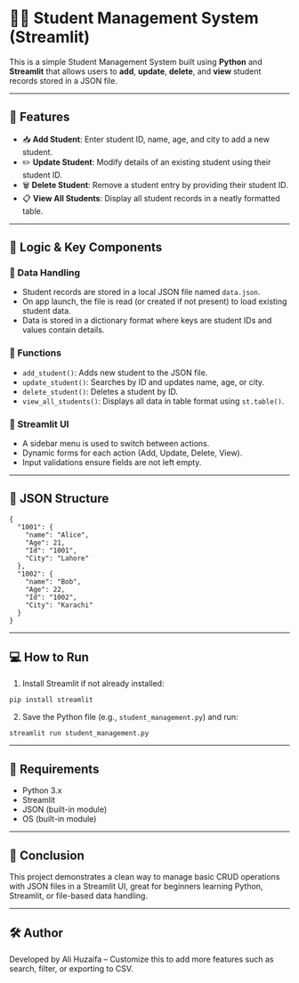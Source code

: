 
# 🧑‍🎓 Student Management System (Streamlit)

This is a simple Student Management System built using **Python** and **Streamlit** that allows users to **add**, **update**, **delete**, and **view** student records stored in a JSON file.

---

## 🚀 Features

- 📥 **Add Student**: Enter student ID, name, age, and city to add a new student.
- ✏️ **Update Student**: Modify details of an existing student using their student ID.
- 🗑️ **Delete Student**: Remove a student entry by providing their student ID.
- 📋 **View All Students**: Display all student records in a neatly formatted table.

---

## 🧠 Logic & Key Components

### 🔹 Data Handling
- Student records are stored in a local JSON file named `data.json`.
- On app launch, the file is read (or created if not present) to load existing student data.
- Data is stored in a dictionary format where keys are student IDs and values contain details.

### 🔹 Functions
- `add_student()`: Adds new student to the JSON file.
- `update_student()`: Searches by ID and updates name, age, or city.
- `delete_student()`: Deletes a student by ID.
- `view_all_students()`: Displays all data in table format using `st.table()`.

### 🔹 Streamlit UI
- A sidebar menu is used to switch between actions.
- Dynamic forms for each action (Add, Update, Delete, View).
- Input validations ensure fields are not left empty.

---

## 📁 JSON Structure

```
{
  "1001": {
    "name": "Alice",
    "Age": 21,
    "Id": "1001",
    "City": "Lahore"
  },
  "1002": {
    "name": "Bob",
    "Age": 22,
    "Id": "1002",
    "City": "Karachi"
  }
}
```

---

## 💻 How to Run

1. Install Streamlit if not already installed:
```bash
pip install streamlit
```

2. Save the Python file (e.g., `student_management.py`) and run:
```bash
streamlit run student_management.py
```

---

## 📌 Requirements

- Python 3.x
- Streamlit
- JSON (built-in module)
- OS (built-in module)

---

## 🏁 Conclusion

This project demonstrates a clean way to manage basic CRUD operations with JSON files in a Streamlit UI, great for beginners learning Python, Streamlit, or file-based data handling.

---

## 🛠️ Author

Developed by Ali Huzaifa – Customize this to add more features such as search, filter, or exporting to CSV.
